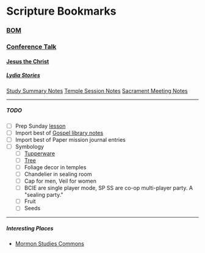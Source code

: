 # Scripture Bookmarks

### [BOM](https://www.churchofjesuschrist.org/study/scriptures/bofm/3-ne/12?lang=eng&id=13#p13)

### [Conference Talk](https://www.churchofjesuschrist.org/study/general-conference/2023/10/27phillips?lang=eng&id=p7#p7)

#### [Jesus the Christ](https://www.churchofjesuschrist.org/study/manual/jesus-the-christ/chapter-27?id=title4,p9&lang=eng#title4)

##### [Lydia Stories](https://www.churchofjesuschrist.org/study/manual/book-of-mormon-stories-2024/03-return-to-jerusalem?lang=eng)

[Study Summary Notes](Study%20Recap.md)
[Temple Session Notes](/Location-Notes/Temple%20Sessions.md)
[Sacrament Meeting Notes](/Location-Notes/Sacrament%20Meeting.md)


***

##### TODO
- [ ] Prep Sunday [lesson](Lessons-Taught/1-Utah%20Area%20Ministering.md) 
- [ ] Import best of [Gospel library notes](https://www.churchofjesuschrist.org/notes)
- [ ] Import best of Paper mission journal entries
- [ ] Symbology
	- [ ] [Tupperware](/Glossary/Tupperware.md)
	- [ ] [Tree](/Glossary/Tree.md)
	- [ ] Foliage decor in temples 
	- [ ] Chandelier in sealing room
	- [ ] Cap for men, Veil for women
	- [ ] BCIE are single player mode, SP SS are co-op multi-player party. A "sealing party."
	- [ ] Fruit
	- [ ] Seeds

***
##### Interesting Places
- [Mormon Studies Commons](https://network.bepress.com/arts-and-humanities/religion/mormon-studies)
